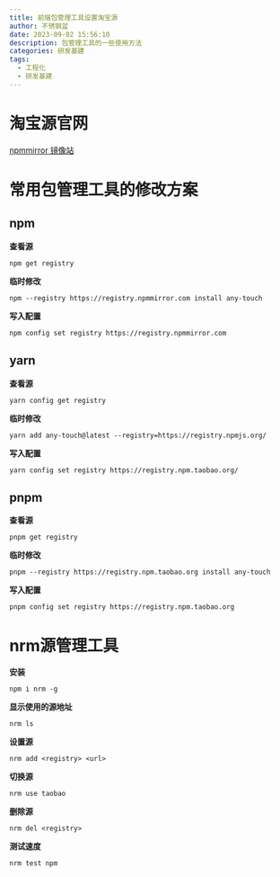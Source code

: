 ```yaml
---
title: 前端包管理工具设置淘宝源
author: 不锈钢盆
date: 2023-09-02 15:56:10
description: 包管理工具的一些使用方法
categories: 研发基建
tags:
  - 工程化
  - 研发基建
---
```


# 淘宝源官网

[npmmirror 镜像站](http://www.npmmirror.com/?spm=a1z389.11499242.0.0.65452413JRqluJ&utm_content=g_1000297192)

# 常用包管理工具的修改方案

## npm

**查看源**

```shell
npm get registry 
```

**临时修改**

```shell
npm --registry https://registry.npmmirror.com install any-touch
```

**写入配置**

```shell
npm config set registry https://registry.npmmirror.com
```

## yarn

**查看源**

```shell
yarn config get registry
```

**临时修改**

```shell
yarn add any-touch@latest --registry=https://registry.npmjs.org/
```

**写入配置**

```shell
yarn config set registry https://registry.npm.taobao.org/
```


## pnpm

**查看源**

```shell
pnpm get registry 
```

**临时修改**

```shell
pnpm --registry https://registry.npm.taobao.org install any-touch
```

**写入配置**

```shell
pnpm config set registry https://registry.npm.taobao.org
```

# nrm源管理工具

**安装**

```shell
npm i nrm -g
```

**显示使用的源地址**

```shell
nrm ls
```

**设置源**

```shell
nrm add <registry> <url>
```

**切换源**

```shell
nrm use taobao
```

**删除源**

```shell
nrm del <registry>
```

**测试速度**

```shell
nrm test npm
```